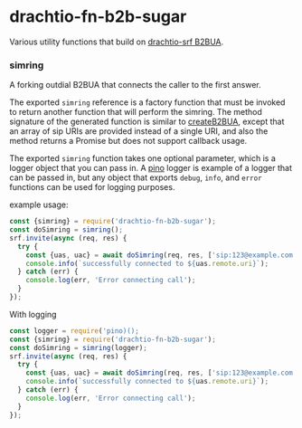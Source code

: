 # drachtio-fn-b2b-sugar

Various utility functions that build on [drachtio-srf B2BUA](https://drachtio.org/api#srf-create-b2bua).

### simring

A forking outdial B2BUA that connects the caller to the first answer.

The exported `simring` reference is a factory function that must be invoked to return another function that will perform the simring.  The method signature of the generated function is similar to [createB2BUA](https://drachtio.org/api#srf-create-b2bua), except that an array of sip URIs are provided instead of a single URI, and also the method returns a Promise but does not support callback usage.

The exported `simring` function takes one optional parameter, which is a logger object that you can pass in.  A [pino](https://www.npmjs.com/package/pino) logger is example of a logger that can be passed in, but any object that exports `debug`, `info`, and `error` functions can be used for logging purposes.

example usage:

```js
const {simring} = require('drachtio-fn-b2b-sugar');
const doSimring = simring();
srf.invite(async (req, res) {
  try {
    const {uas, uac} = await doSimring(req, res, ['sip:123@example.com', 'sip:456@example.com']);
    console.info(`successfully connected to ${uas.remote.uri}`);
  } catch (err) {
    console.log(err, 'Error connecting call');
  }
});
```
With logging
```js
const logger = require('pino)();
const {simring} = require('drachtio-fn-b2b-sugar');
const doSimring = simring(logger);
srf.invite(async (req, res) {
  try {
    const {uas, uac} = await doSimring(req, res, ['sip:123@example.com', 'sip:456@example.com']);
    console.info(`successfully connected to ${uas.remote.uri}`);
  } catch (err) {
    console.log(err, 'Error connecting call');
  }
});
```
